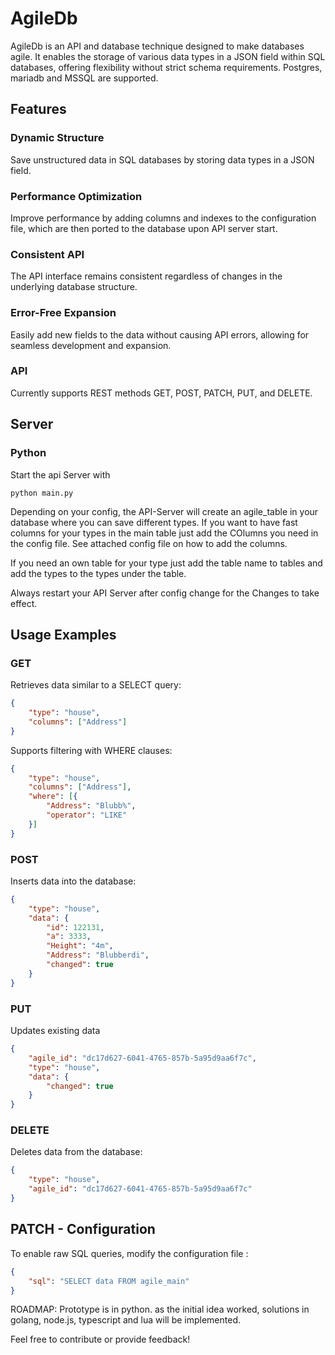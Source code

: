 # AgileDb
AgileDb is an API and database technique designed to make databases agile. It enables the storage of various data types in a JSON field within SQL databases, offering flexibility without strict schema requirements. 
Postgres, mariadb and MSSQL are supported.

## Features
### Dynamic Structure
Save unstructured data in SQL databases by storing data types in a JSON field.
### Performance Optimization 
Improve performance by adding columns and indexes to the configuration file, which are then ported to the database upon API server start.
### Consistent API
The API interface remains consistent regardless of changes in the underlying database structure.
### Error-Free Expansion 
Easily add new fields to the data without causing API errors, allowing for seamless development and expansion.
### API
Currently supports REST methods GET, POST, PATCH, PUT, and DELETE.

## Server
### Python
Start the api Server with 
```
python main.py
```
Depending on your config, the API-Server will create an agile_table in your database where you can save different types. 
If you want to have fast columns for your types in the main table just add the COlumns you need in the config file. 
See attached config file on how to add the columns. 

If you need an own table for your type just add the table name to tables and add the types to the types under the table. 

Always restart your API Server after config change for the Changes to take effect.


## Usage Examples
### GET
Retrieves data similar to a SELECT query:
```json
{
    "type": "house",
    "columns": ["Address"]
}
```
Supports filtering with WHERE clauses:
```json
{
    "type": "house",
    "columns": ["Address"],
    "where": [{
        "Address": "Blubb%",
        "operator": "LIKE"
    }]
}
```
### POST
Inserts data into the database:
```json
{
    "type": "house",
    "data": {
        "id": 122131,
        "a": 3333,
        "Height": "4m",
        "Address": "Blubberdi",
        "changed": true
    }
}
```
### PUT
Updates existing data
```json
{
    "agile_id": "dc17d627-6041-4765-857b-5a95d9aa6f7c",
    "type": "house",
    "data": {
        "changed": true
    }
}
```
### DELETE
Deletes data from the database:
```json
{
    "type": "house",
    "agile_id": "dc17d627-6041-4765-857b-5a95d9aa6f7c"
}
```

## PATCH - Configuration
To enable raw SQL queries, modify the configuration file :
```json
{
    "sql": "SELECT data FROM agile_main"
}
```
ROADMAP: 
Prototype is in python. as the initial idea worked, solutions in golang, node.js, typescript and lua will be implemented.


Feel free to contribute or provide feedback!
